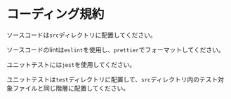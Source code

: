 # コーディング規約

ソースコードは`src`ディレクトリに配置してください。

ソースコードのlintは`eslint`を使用し、`prettier`でフォーマットしてください。

ユニットテストには`jest`を使用してください。

ユニットテストは`test`ディレクトリに配置して、`src`ディレクトリ内のテスト対象ファイルと同じ階層に配置してください。
